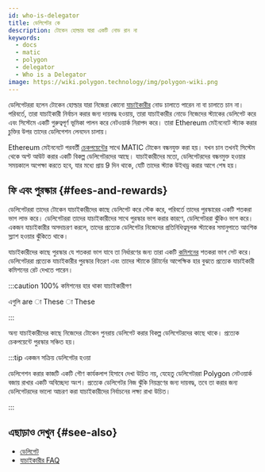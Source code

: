 ```yaml
---
id: who-is-delegator
title: ডেলিগেটর কে
description: টোকেন হোল্ডার যারা একটি নোড রান না
keywords:
  - docs
  - matic
  - polygon
  - delegator
  - Who is a Delegator
image: https://wiki.polygon.technology/img/polygon-wiki.png
---
```


ডেলিগেটররা হলেন টোকেন হোল্ডার যারা নিজেরা কোনো [যাচাইকারীর](/docs/maintain/glossary.md#validator) নোড চালাতে পারেন না বা চালাতে চান না। পরিবর্তে, তারা যাচাইকারী নির্বাচন করার জন্য দায়বদ্ধ হওয়ায়, তারা যাচাইকারীর নোডে নিজেদের স্ট্যাকের ডেলিগেট করে এবং সিস্টেমে একটি গুরুত্বপূর্ণ ভূমিকা পালন করে নেটওয়ার্ক নিরাপদ করে। তারা Ethereum মেইননেটে স্ট্যাক করার চুক্তির উপর তাদের ডেলিগেশন লেনদেন চালায়।

Ethereum মেইননেটে পরবর্তী [চেকপয়েন্টের](/docs/maintain/glossary.md#checkpoint-transaction) সাথে MATIC টোকেন বন্ধনযুক্ত করা হয়। যখন চান তখনই সিস্টেম থেকে অপ্ট আউট করার একটি বিকল্প ডেলিগেটরদের আছে। যাচাইকারীদের মতো, ডেলিগেটরদের বন্ধনমুক্ত হওয়ার সময়কালে অপেক্ষা করতে হবে, যার মধ্যে প্রায় 9 দিন থাকে, যেটি তাদের স্ট্যাক উইথড্র করার আগে শেষ হয়।

## ফি এবং পুরস্কার {#fees-and-rewards}

ডেলিগেটররা তাদের টোকেন যাচাইকারীদের কাছে ডেলিগেট করে স্টেক করে, পরিবর্তে তাদের পুরস্কারের একটি শতকরা ভাগ লাভ করে। ডেলিগেটররা তাদের যাচাইকারীদের সাথে পুরস্কার ভাগ করার কারণে, ডেলিগেটররা ঝুঁকিও ভাগ করে। একজন যাচাইকারীর অসদাচরণ করলে, তাদের প্রত্যেক ডেলিগেটর নিজেদের প্রতিনিধিত্বমূলক স্ট্যাকের সমানুপাতে আংশিক স্ল্যাশ হওয়ার ঝুঁকিতে থাকে।

যাচাইকারীদের কাছে পুরস্কার যে শতকরা ভাগ যাবে তা নির্ধারণের জন্য তারা একটি [কমিশনের](/docs/maintain/glossary.md#commission) শতকরা ভাগ সেট করে। ডেলিগেটররা প্রত্যেক যাচাইকারীর পুরস্কার বিতরণ এবং তাদের স্ট্যাকে রিটার্নের আপেক্ষিক হার বুঝতে প্রত্যেক যাচাইকারী কমিশনের রেট দেখতে পারেন।

:::caution 100% কমিশনের হার থাকা যাচাইকারীগণ

এগুলি are া These া These

:::

অন্য যাচাইকারীদের কাছে নিজেদের টোকেন পুনরায় ডেলিগেট করার বিকল্প ডেলিগেটরদের কাছে থাকে। প্রত্যেক চেকপয়েন্টে পুরস্কার সঞ্চিত হয়।

:::tip একজন সক্রিয় ডেলিগেটর হওয়া

ডেলিগেশন করার কাজটি একটি গৌণ কার্যকলাপ হিসাবে দেখা উচিত নয়, যেহেতু ডেলিগেটররা
Polygon নেটওয়ার্ক বজায় রাখার একটি অবিচ্ছেদ্য অংশ। প্রত্যেক ডেলিগেটর নিজ ঝুঁকি নিয়ন্ত্রণের জন্য দায়বদ্ধ, তবে তা করার জন্য ডেলিগেটরদের
ভালো আচরণ করা যাচাইকারীদের নির্বাচনের লক্ষ্য রাখা উচিত।

:::

## এছাড়াও দেখুন {#see-also}

* [ডেলিগেট](/docs/maintain/delegate/delegate)
* [যাচাইকারীর FAQ](/docs/maintain/validate/faq/validator-faq)
